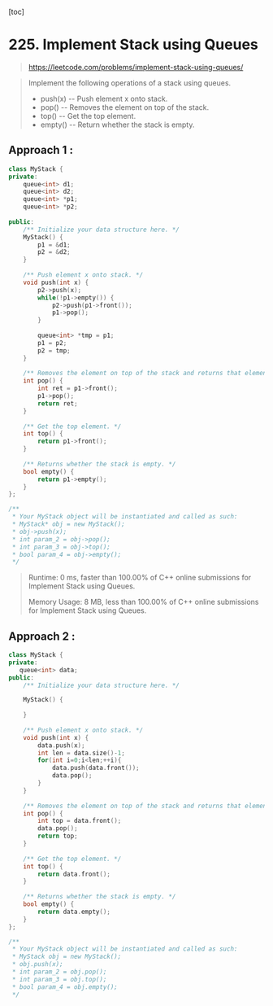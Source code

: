 [toc]

#  225. Implement Stack using Queues

> https://leetcode.com/problems/implement-stack-using-queues/

> Implement the following operations of a stack using queues.
>
> - push(x) -- Push element x onto stack.
> - pop() -- Removes the element on top of the stack.
> - top() -- Get the top element.
> - empty() -- Return whether the stack is empty.

## Approach 1 : 

```c++
class MyStack {
private:
    queue<int> d1;
    queue<int> d2;
    queue<int> *p1;
    queue<int> *p2;
    
public:
    /** Initialize your data structure here. */
    MyStack() {
        p1 = &d1;
        p2 = &d2;
    }
    
    /** Push element x onto stack. */
    void push(int x) {
        p2->push(x);
        while(!p1->empty()) {
            p2->push(p1->front());
            p1->pop();
        }
        
        queue<int> *tmp = p1;
        p1 = p2;
        p2 = tmp;
    }
    
    /** Removes the element on top of the stack and returns that element. */
    int pop() {
        int ret = p1->front();
        p1->pop();
        return ret;
    }
    
    /** Get the top element. */
    int top() {
        return p1->front();
    }
    
    /** Returns whether the stack is empty. */
    bool empty() {
        return p1->empty();
    }
};

/**
 * Your MyStack object will be instantiated and called as such:
 * MyStack* obj = new MyStack();
 * obj->push(x);
 * int param_2 = obj->pop();
 * int param_3 = obj->top();
 * bool param_4 = obj->empty();
 */
```
>Runtime: 0 ms, faster than 100.00% of C++ online submissions for Implement Stack using Queues.
>
>Memory Usage: 8 MB, less than 100.00% of C++ online submissions for Implement Stack using Queues.

## Approach 2 : 

```c++
class MyStack {
private:
   queue<int> data;
public:
    /** Initialize your data structure here. */

    MyStack() {
        
    }
    
    /** Push element x onto stack. */
    void push(int x) {
        data.push(x);
        int len = data.size()-1;
		for(int i=0;i<len;++i){
			data.push(data.front());
			data.pop();
		}
    }
    
    /** Removes the element on top of the stack and returns that element. */
    int pop() {
        int top = data.front();
        data.pop();
        return top;
    }
    
    /** Get the top element. */
    int top() {
        return data.front();
    }
    
    /** Returns whether the stack is empty. */
    bool empty() {
        return data.empty();
    }
};

/**
 * Your MyStack object will be instantiated and called as such:
 * MyStack obj = new MyStack();
 * obj.push(x);
 * int param_2 = obj.pop();
 * int param_3 = obj.top();
 * bool param_4 = obj.empty();
 */
```

>